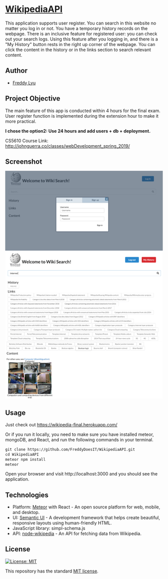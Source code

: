 # [WikipediaAPI](https://wikipedia-final.herokuapp.com/)

This application supports user register. 
You can search in this website no matter you log in or not. 
You have a temporary history records on the webpage.
There is an inclusive feature for registered user: you can check out your search logs. Using this feature after you logging in, and there is a "My History" button rests in the right up corner of the webpage. 
You can click the content in the history or in the links section to search relevant content.

## Author
- [Freddy Lyu](https://freddydoesit.github.io/freddy/)

## Project Objective

The main feature of this app is conducted within 4 hours for the final exam. User register function is implemented during the extension hour to make it more practical.

<strong>I chose the option2: Use 24 hours and add users + db + deployment.</strong>

CS5610 Course Link: http://johnguerra.co/classes/webDevelopment_spring_2019/ 



## Screenshot
![screenshot](public/screenshot1.png)
![screenshot](public/screenshot2.png)
![screenshot](public/screenshot3.png)



## Usage

Just check out https://wikipedia-final.herokuapp.com/

Or if you run it locally, you need to make sure you have installed meteor, mongoDB, and React, and run the following commands in your terminal.

```
git clone https://github.com/FreddyDoesIT/WikipediaAPI.git
cd WikipediaAPI
meteor npm install
meteor
```
Open your browser and visit http://localhost:3000 and you should see the application.

## Technologies

- Platform: [Meteor](https://www.meteor.com/) with React - An open source platform for 
web, mobile, and desktop.
- UI: [Semantic UI](https://semantic-ui.com/) - A development framework that helps create beautiful, responsive layouts using human-friendly HTML.
- JavaScript library: simpl-schema.js
- API: [node-wikipedia](https://www.npmjs.com/package/node-wikipedia) - An API for fetching data from Wikipedia.


## License
[![License: MIT](https://img.shields.io/badge/License-MIT-yellow.svg)](https://opensource.org/licenses/MIT)

This repository has the standard [MIT license](https://opensource.org/licenses/MIT). 